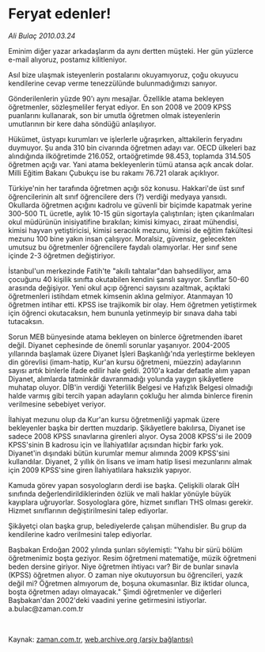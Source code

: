 # Feryat edenler!

*Ali Bulaç 2010.03.24*

<tr><td class="metin" colspan="2" style="padding-top: 20px; padding-left: 5px; ">Eminim diğer yazar arkadaşlarım da aynı dertten müşteki. Her gün yüzlerce e-mail alıyoruz, postamız kilitleniyor.</td></tr><tr><td class="metin" colspan="2" style="padding-top: 20px; padding-left: 5px; "><p>Asıl bize ulaşmak isteyenlerin postalarını okuyamıyoruz, çoğu okuyucu kendilerine cevap verme tenezzülünde bulunmadığımızı sanıyor.
<p>Gönderilenlerin yüzde 90'ı aynı mesajlar. Özellikle atama bekleyen öğretmenler, sözleşmeliler feryat ediyor. En son 2008 ve 2009 KPSS puanlarını kullanarak, son bir umutla öğretmen olmak isteyenlerin umutlarının bir kere daha söndüğü anlaşılıyor.
<p>Hükümet, üstyapı kurumları ve işlerlerle uğraşırken, alttakilerin feryadını duymuyor. Şu anda 310 bin civarında öğretmen adayı var. OECD ülkeleri baz alındığında ilköğretimde 216.052, ortaöğretimde 98.453, toplamda 314.505 öğretmen açığı var. Yani atama bekleyenlerin tümü atansa açık ancak dolar. Milli Eğitim Bakanı Çubukçu ise bu rakamı 76.721 olarak açıklıyor.
<p>Türkiye'nin her tarafında öğretmen açığı söz konusu. Hakkari'de üst sınıf öğrencilerinin alt sınıf öğrencilere ders (?) verdiği medyaya yansıdı. Okullarda öğretmen açığını kadrolu ve güvenli bir biçimde kapatmak yerine 300-500 TL ücretle, aylık 10-15 gün sigortayla çalıştırılan; işten çıkarılmaları okul müdürünün inisiyatifine bırakılan; kimisi kimyacı, ziraat mühendisi, kimisi hayvan yetiştiricisi, kimisi seracılık mezunu, kimisi de eğitim fakültesi mezunu 100 bine yakın insan çalışıyor. Moralsiz, güvensiz, gelecekten umutsuz bu öğretmenler öğrencilere faydalı olamıyorlar. Her sınıf sene içinde 2-3 öğretmen değiştiriyor.
<p>İstanbul'un merkezinde Fatih'te "akıllı tahtalar"dan bahsediliyor, ama çocuğunu 40 kişilik sınıfta okutabilen kendini şanslı sayıyor. Sınıflar 50-60 arasında değişiyor. Yeni okul açıp öğrenci sayısını azaltmak, açıktaki öğretmenleri istihdam etmek kimsenin aklına gelmiyor. Atanmayan 10 öğretmen intihar etti. KPSS ise trajikomik bir olay. Hem öğretmen yetiştirmek için öğrenci okutacaksın, hem bununla yetinmeyip bir sınava daha tabi tutacaksın.
<p>Sorun MEB bünyesinde atama bekleyen on binlerce öğretmenden ibaret değil. Diyanet cephesinde de önemli sorunlar yaşanıyor. 2004-2005 yıllarında başlamak üzere Diyanet İşleri Başkanlığı'nda yerleştirme bekleyen din görevlisi (imam-hatip, Kur'an kursu öğretmeni, müezzin) adaylarının sayısı artık binlerle ifade edilir hale geldi. 2010'a kadar defaatle alım yapan Diyanet, alımlarda tatminkâr davranmadığı yolunda yaygın şikâyetlere muhatap oluyor. DİB'in verdiği Yeterlilik Belgesi ve Hafızlık Belgesi olmadığı halde varmış gibi tercih yapan adayların çokluğu her alımda binlerce firenin verilmesine sebebiyet veriyor.
<p>İlahiyat mezunu olup da Kur'an kursu öğretmenliği yapmak üzere bekleyenler başka bir dertten muzdarip. Şikâyetlere bakılırsa, Diyanet ise sadece 2008 KPSS sınavlarına girenleri alıyor. Oysa 2008 KPSS'si ile 2009 KPSS'sinin B kadrosu için ve İlahiyatlılar açısından hiçbir farkı yok. Diyanet'in dışındaki bütün kurumlar memur alımında 2009 KPSS'sini kullandılar. Diyanet, 2 yıllık ön lisans ve imam hatip lisesi mezunlarını almak için 2009 KPSS'sine giren İlahiyatlılara haksızlık yapıyor.
<p>Kamuda görev yapan sosyologların derdi ise başka. Çelişkili olarak GİH sınıfında değerlendirildiklerinden özlük ve mali haklar yönüyle büyük kayıplara uğruyorlar. Sosyologlara göre, hizmet sınıfları THS olması gerekir. Hizmet sınıflarının değiştirilmesini talep ediyorlar.
<p>Şikâyetçi olan başka grup, belediyelerde çalışan mühendisler. Bu grup da kendilerine kadro verilmesini talep ediyorlar.
<p>Başbakan Erdoğan 2002 yılında şunları söylemişti: "Yahu bir sürü bölüm öğretmenimiz boşta geziyor. Resim öğretmeni matematiğe, müzik öğretmeni beden dersine giriyor. Niye öğretmen ihtiyacı var? Bir de bunlar sınavla (KPSS) öğretmen alıyor. O zaman niye okutuyorsun bu öğrencileri, yazık değil mi? Öğretmen almıyorum de, boşuna okumasınlar. Biz iktidar olunca, boşta öğretmen adayı olmayacak." Şimdi öğretmenler ve diğerleri Başbakan'dan 2002'deki vaadini yerine getirmesini istiyorlar. a.bulac@zaman.com.tr
<p><br/></p></p></p></p></p></p></p></p></p></p></p></td></tr>

Kaynak: [zaman.com.tr](http://zaman.com.tr/yazar.do?yazino=965066), [web.archive.org (arşiv bağlantısı)](http://web.archive.org/web/20100330012005/http://www.zaman.com.tr:80/yazar.do?yazino=965066)
